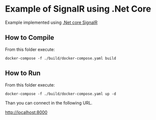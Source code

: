 # Example of SignalR using .Net Core

Example implemented using [.Net core SignalR](http://rogeriodossantos.github.io/Wiki/stage/signalr.html)

## How to Compile

From this folder execute:

```shell
docker-compose -f ./build/docker-compose.yaml build
```

## How to Run

From this folder execute:

```shell
docker-compose -f ./build/docker-compose.yaml up -d
```

Than you can connect in the following URL. 

[http://localhost:8000](http://localhost:8000)



